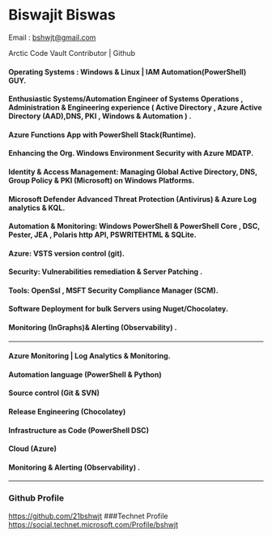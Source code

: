 # Biswajit Biswas
Email : bshwjt@gmail.com 

Arctic Code Vault Contributor | Github
#### Operating Systems : Windows & Linux | IAM Automation(PowerShell) GUY.
#### Enthusiastic Systems/Automation Engineer of Systems Operations , Administration & Engineering experience ( Active Directory , Azure Active Directory (AAD),DNS, PKI , Windows & Automation ) .
#### Azure Functions App with PowerShell Stack(Runtime).
#### Enhancing the Org. Windows Environment Security with Azure MDATP.
#### Identity & Access Management: Managing Global Active Directory, DNS, Group Policy & PKI (Microsoft) on Windows Platforms.
#### Microsoft Defender Advanced Threat Protection (Antivirus) & Azure Log analytics & KQL.
#### Automation & Monitoring: Windows PowerShell & PowerShell Core , DSC, Pester, JEA , Polaris http API, PSWRITEHTML & SQLite. 
#### Azure: VSTS version control (git).
#### Security: Vulnerabilities remediation & Server Patching .
#### Tools: OpenSsl , MSFT Security Compliance Manager (SCM).
#### Software Deployment for bulk Servers using Nuget/Chocolatey.
#### Monitoring (InGraphs)& Alerting (Observability) .
_______________________________________
#### Azure Monitoring | Log Analytics & Monitoring.
#### Automation language (PowerShell & Python)
#### Source control (Git & SVN)
#### Release Engineering (Chocolatey)
#### Infrastructure as Code (PowerShell DSC)
#### Cloud (Azure)
#### Monitoring & Alerting (Observability) .
____________________________________________

### Github Profile
https://github.com/21bshwjt
###Technet Profile
https://social.technet.microsoft.com/Profile/bshwjt
